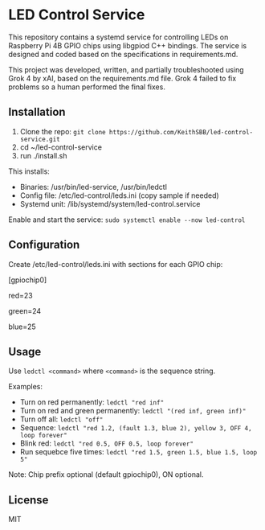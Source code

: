 # LED Control Service

This repository contains a systemd service for controlling LEDs on Raspberry Pi 4B GPIO chips using libgpiod C++ bindings. The service is designed and coded based on the specifications in requirements.md.

This project was developed, written, and partially troubleshooted using Grok 4 by xAI, based on the requirements.md file.  Grok 4 failed to fix problems so 
a human performed the final fixes.

## Installation
1. Clone the repo: `git clone https://github.com/KeithSBB/led-control-service.git`
2. cd ~/led-control-service
3. run ./install.sh

This installs:
- Binaries: /usr/bin/led-service, /usr/bin/ledctl
- Config file: /etc/led-control/leds.ini (copy sample if needed)
- Systemd unit: /lib/systemd/system/led-control.service

Enable and start the service: `sudo systemctl enable --now led-control`

## Configuration
Create /etc/led-control/leds.ini with sections for each GPIO chip:

[gpiochip0]

red=23

green=24

blue=25

## Usage
Use `ledctl <command>` where `<command>` is the sequence string.

Examples:
- Turn on red permanently: `ledctl "red inf"`
- Turn on red and green permanently: `ledctl "(red inf, green inf)"`
- Turn off all: `ledctl "off"`
- Sequence: `ledctl "red 1.2, (fault 1.3, blue 2), yellow 3, OFF 4, loop forever"`
- Blink red: `ledctl "red 0.5, OFF 0.5, loop forever"`
- Run sequebce five times: `ledctl "red 1.5, green 1.5, blue 1.5, loop 5"`

Note: Chip prefix optional (default gpiochip0), ON optional.

## License
MIT
